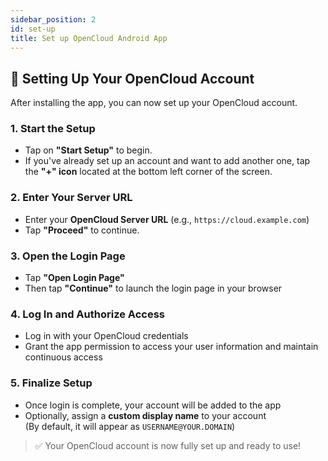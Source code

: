 ```yaml
---
sidebar_position: 2
id: set-up
title: Set up OpenCloud Android App
---
```


## 🔐 Setting Up Your OpenCloud Account

After installing the app, you can now set up your OpenCloud account.

### 1. Start the Setup

- Tap on **"Start Setup"** to begin.
- If you've already set up an account and want to add another one, tap the **"+" icon** located at the bottom left corner of the screen.

<!-- <img src={require(".././img/set-up/start-setup.png").default} alt="start setup" height="400"/>
<img src={require(".././img/set-up/add-additional-account.png").default} alt="add additional account" height="400"/> -->


### 2. Enter Your Server URL

- Enter your **OpenCloud Server URL** (e.g., `https://cloud.example.com`)  
- Tap **"Proceed"** to continue.

<!-- <img src={require(".././img/set-up/enter-server-url.png").default} alt="enter server URL" height="400"/> -->

### 3. Open the Login Page

- Tap **"Open Login Page"**
- Then tap **"Continue"** to launch the login page in your browser

<!-- <img src={require(".././img/set-up/open-login-page.png").default} alt="Open Login Page" height="400"/>
<img src={require(".././img/set-up/continue-sign-in.png").default} alt="continue sign in" height="400"/> -->

### 4. Log In and Authorize Access

- Log in with your OpenCloud credentials
- Grant the app permission to access your user information and maintain continuous access

<!-- <img src={require(".././img/set-up/enter-credentials.png").default} alt="Enter Opencloud credentials" height="400"/>
<img src={require(".././img/set-up/grant-access.png").default} alt="Grant access" height="400"/> -->

### 5. Finalize Setup

- Once login is complete, your account will be added to the app
- Optionally, assign a **custom display name** to your account  
  (By default, it will appear as `USERNAME@YOUR.DOMAIN`)

<!-- <img src={require(".././img/set-up/custom-name.png").default} alt="Enter custom name" height="400"/> -->

> ✅ Your OpenCloud account is now fully set up and ready to use!

<!-- <img src={require(".././img/set-up/account-set-up.png").default} alt="Account is set up" height="400"/> -->